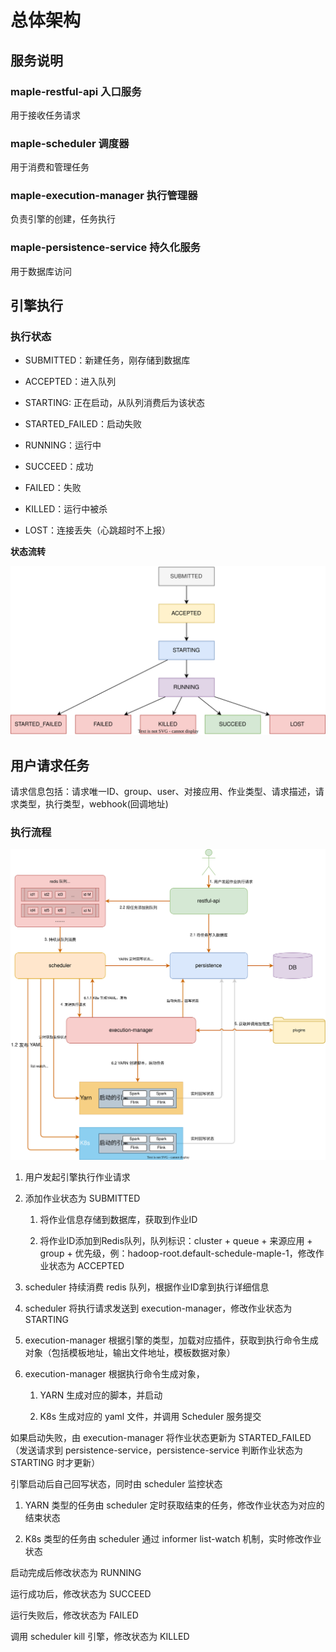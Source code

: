 # 总体架构

## 服务说明

### maple-restful-api 入口服务

用于接收任务请求

### maple-scheduler 调度器

用于消费和管理任务

### maple-execution-manager 执行管理器

负责引擎的创建，任务执行

### maple-persistence-service 持久化服务

用于数据库访问

## 引擎执行

### 执行状态

- SUBMITTED：新建任务，刚存储到数据库

- ACCEPTED：进入队列

- STARTING: 正在启动，从队列消费后为该状态

- STARTED_FAILED：启动失败

- RUNNING：运行中

- SUCCEED：成功

- FAILED：失败

- KILLED：运行中被杀

- LOST：连接丢失（心跳超时不上报）

**状态流转**

![](./assets/img/engine_execution_status.svg) 

## 用户请求任务

请求信息包括：请求唯一ID、group、user、对接应用、作业类型、请求描述，请求类型，执行类型，webhook(回调地址)

### 执行流程

![](./assets/img/engine_execution.svg)

1. 用户发起引擎执行作业请求

2. 添加作业状态为 SUBMITTED

   1. 将作业信息存储到数据库，获取到作业ID

   2. 将作业ID添加到Redis队列，队列标识：cluster + queue + 来源应用 + group + 优先级，例：hadoop-root.default-schedule-maple-1，修改作业状态为 ACCEPTED

3. scheduler 持续消费 redis 队列，根据作业ID拿到执行详细信息

4. scheduler 将执行请求发送到 execution-manager，修改作业状态为 STARTING

5. execution-manager 根据引擎的类型，加载对应插件，获取到执行命令生成对象（包括模板地址，输出文件地址，模板数据对象）

6. execution-manager 根据执行命令生成对象，

   1. YARN 生成对应的脚本，并启动

   2. K8s 生成对应的 yaml 文件，并调用 Scheduler 服务提交

如果启动失败，由 execution-manager 将作业状态更新为 STARTED_FAILED（发送请求到 persistence-service，persistence-service 判断作业状态为 STARTING 时才更新）

引擎启动后自己回写状态，同时由 scheduler 监控状态

   1. YARN 类型的任务由 scheduler 定时获取结束的任务，修改作业状态为对应的结束状态

   2. K8s 类型的任务由 scheduler 通过 informer list-watch 机制，实时修改作业状态

启动完成后修改状态为 RUNNING

运行成功后，修改状态为 SUCCEED

运行失败后，修改状态为 FAILED

调用 scheduler kill 引擎，修改状态为 KILLED
